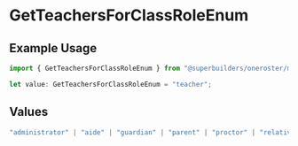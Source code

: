 # GetTeachersForClassRoleEnum

## Example Usage

```typescript
import { GetTeachersForClassRoleEnum } from "@superbuilders/oneroster/models/operations";

let value: GetTeachersForClassRoleEnum = "teacher";
```

## Values

```typescript
"administrator" | "aide" | "guardian" | "parent" | "proctor" | "relative" | "student" | "teacher"
```
